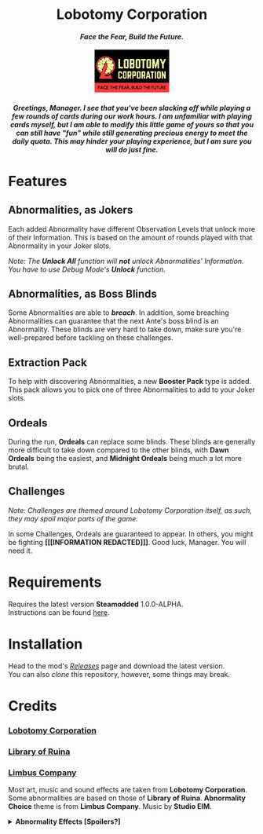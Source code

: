 <h1 align="center">Lobotomy Corporation</h1>
<h4 align="center"><i>Face the Fear, Build the Future.</i></h4>

<p align="center"><img src="assets/LobotomyCorporationLogo.png" style="width:30%" /></p>

<h5 align="center"><i>
Greetings, Manager. 
I see that you've been slacking off while playing a few rounds of cards during our work hours. 
I am unfamiliar with playing cards myself, but I am able to modify this little game of yours so that you can still have "fun" while still generating precious energy to meet the daily quota. 
This may hinder your playing experience, but I am sure you will do just fine.</i></h5>

# Features
## Abnormalities, as Jokers
Each added Abnormality have different Observation Levels that unlock more of their Information. 
This is based on the amount of rounds played with that Abnormality in your Joker slots.

*Note: The **Unlock All** function will **not** unlock Abnormalities' Information. You have to use Debug Mode's **Unlock** function.* 

## Abnormalities, as Boss Blinds
Some Abnormalities are able to ***breach***. 
In addition, some breaching Abnormalities can guarantee that the next Ante's boss blind is an Abnormality. 
These blinds are very hard to take down, make sure you're well-prepared before tackling on these challenges.

## Extraction Pack
To help with discovering Abnormalities, a new **Booster Pack** type is added. 
This pack allows you to pick one of three Abnormalities to add to your Joker slots.

## Ordeals
During the run, **Ordeals** can replace some blinds. These blinds are generally more difficult to take down compared to the other blinds, 
with **Dawn Ordeals** being the easiest, and **Midnight Ordeals** being much a lot more brutal.

## Challenges
*Note: Challenges are themed around Lobotomy Corporation itself, as such, they may spoil major parts of the game.* 

In some Challenges, Ordeals are guaranteed to appear. In others, you might be fighting **[[[INFORMATION REDACTED]]]**. 
Good luck, Manager. You will need it.

# Requirements
Requires the latest version **Steamodded** 1.0.0-ALPHA.  
Instructions can be found [here](https://github.com/Steamopollys/Steamodded/wiki/01.-Getting-started).

# Installation
Head to the mod's *[Releases](https://github.com/Mysthaps/LobotomyCorp/releases/latest)* page and download the latest version.  
You can also *clone* this repository, however, some things may break.

# Credits
### **[Lobotomy Corporation](https://store.steampowered.com/app/568220/Lobotomy_Corporation__Monster_Management_Simulation/)**
### **[Library of Ruina](https://store.steampowered.com/app/1256670/Library_Of_Ruina/)**
### **[Limbus Company](https://store.steampowered.com/app/1973530/Limbus_Company/)**

Most art, music and sound effects are taken from **Lobotomy Corporation**. 
Some abnormalities are based on those of **Library of Ruina**. 
**Abnormality Choice** theme is from **Limbus Company**. 
Music by **Studio EIM**. 

<details>
    <summary><b>Abnormality Effects [Spoilers?]</b></summary>
    Nameless Fetus, The Lady Facing the Wall, All-Around Helper: <b>Twilight & Sunset</b>
</details>
